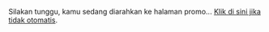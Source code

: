 <!DOCTYPE html>
<html lang="id">
<head>
  <meta charset="UTF-8">
  <meta name="viewport" content="width=device-width, initial-scale=1">

  <!-- METADATA UNTUK THUMBNAIL -->
  <meta property="og:title" content="Promo Gila: Sepatu Keren Cuma 99Rb!">
  <meta property="og:description" content="Jangan lewatkan! Hanya hari ini, klik untuk lihat promo lengkap.">
  <meta property="og:image" content="https://i.imgur.com/a/Ff7B9dh.jpg">
  <meta property="og:url" content="https://namakamu.github.io/link-generator/preview.html">

  <!-- Twitter Card (opsional) -->
  <meta name="twitter:card" content="summary_large_image">
  <meta name="twitter:title" content="Promo Gila: Sepatu Keren Cuma 99Rb!">
  <meta name="twitter:description" content="Jangan lewatkan! Hanya hari ini, klik untuk lihat promo lengkap.">
  <meta name="twitter:image" content="https://i.imgur.com/Ff7B9dh.jpg">

  <title>Menuju Halaman Promo...</title>
  <meta http-equiv="refresh" content="2;url=https://tokopedia.com/produk/sepatu-keren123">
</head>
<body>
  <p>Silakan tunggu, kamu sedang diarahkan ke halaman promo... <a href="https://tokopedia.com/produk/sepatu-keren123">Klik di sini jika tidak otomatis</a>.</p>
</body>
</html>
